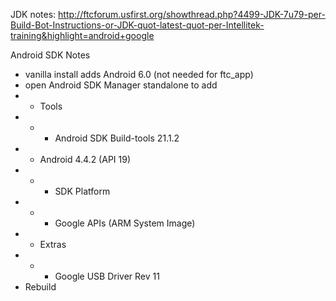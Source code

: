 JDK notes: http://ftcforum.usfirst.org/showthread.php?4499-JDK-7u79-per-Build-Bot-Instructions-or-JDK-quot-latest-quot-per-Intellitek-training&highlight=android+google

Android SDK Notes
- vanilla install adds Android 6.0 (not needed for ftc_app)
- open Android SDK Manager standalone to add
- - Tools
- - - Android SDK Build-tools 21.1.2
- - Android 4.4.2 (API 19)
- - - SDK Platform
- - - Google APIs (ARM System Image)
- - Extras
- - - Google USB Driver Rev 11
- Rebuild
